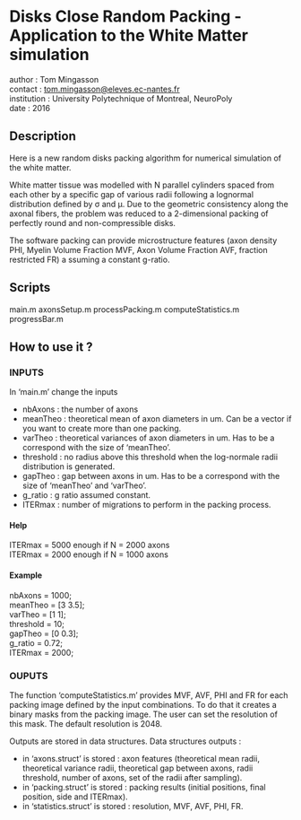 
# Disks Close Random Packing - Application to the White Matter simulation

author : Tom Mingasson    
contact : tom.mingasson@eleves.ec-nantes.fr          
institution : University Polytechnique of Montreal, NeuroPoly   
date : 2016 

## Description 

Here is  a new random disks packing algorithm for numerical simulation of the white matter. 

White matter tissue was modelled with N parallel cylinders spaced from each other by a specific gap of various radii following a lognormal distribution
defined by σ and μ. Due to the geometric consistency along the axonal fibers, the problem was reduced to a 2-dimensional packing of perfectly round and 
non-compressible disks.

The software packing can provide microstructure features (axon density PHI, Myelin Volume Fraction MVF, Axon Volume Fraction AVF, fraction restricted FR) a
ssuming a constant 
g-ratio.

## Scripts

main.m
axonsSetup.m
processPacking.m
computeStatistics.m
progressBar.m

## How to use it ?

### INPUTS
In ‘main.m’ change the inputs

- nbAxons 	: the number of axons
- meanTheo 	: theoretical mean of axon diameters in um. Can be a vector if you want to create more than one packing. 
- varTheo 	: theoretical variances of axon diameters in um. Has to be a correspond with the size of ‘meanTheo’.
- threshold : no radius above this threshold when the log-normale radii distribution is generated.
- gapTheo 	: gap between axons in um.  Has to be a correspond with the size of ‘meanTheo’ and ‘varTheo’.
- g_ratio 	: g ratio assumed constant. 
- ITERmax 	: number of migrations to perform in the packing process.

#### Help 	
ITERmax = 5000 enough if N = 2000 axons            
ITERmax = 2000 enough if N = 1000 axons

#### Example  	
nbAxons = 1000;                                       
meanTheo = [3 3.5];         
varTheo = [1 1];                                   
threshold = 10;                                   
gapTheo = [0 0.3];                                 
g_ratio = 0.72;                                    
ITERmax = 2000;                             

### OUPUTS
The function ‘computeStatistics.m’ provides MVF, AVF, PHI and FR for each packing image defined by the input combinations. To do that it creates a binary masks
from the packing image. The user can set the resolution of this mask. The default resolution is 2048. 

Outputs are stored in data structures. Data structures outputs :
- in ‘axons.struct’ is stored : axon features (theoretical mean radii, theoretical variance radii, theoretical gap between axons, radii threshold, number of axons, set of the radii after sampling).
- in ‘packing.struct’ is stored : packing results (initial positions, final position, side and ITERmax). 
- in ‘statistics.struct’ is stored : resolution, MVF, AVF, PHI, FR. 

